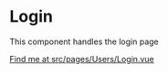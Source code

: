 # Login

This component handles the login page

[Find me at src/pages/Users/Login.vue](https://github.com/FAIRsharing/fairsharing.github.io/tree/moreWorkflowTest/src/pages/Users/Login.vue)